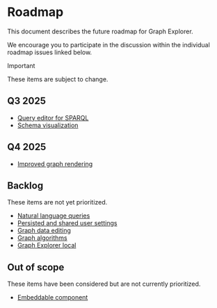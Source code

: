 # Roadmap

This document describes the future roadmap for Graph Explorer.

We encourage you to participate in the discussion within the individual roadmap
issues linked below.

<!-- prettier-ignore -->
> [!IMPORTANT]
> These items are subject to change.

## Q3 2025

- [Query editor for SPARQL](https://github.com/aws/graph-explorer/issues/688)
- [Schema visualization](https://github.com/aws/graph-explorer/issues/685)

## Q4 2025

- [Improved graph rendering](https://github.com/aws/graph-explorer/issues/691)

## Backlog

These items are not yet prioritized.

- [Natural language queries](https://github.com/aws/graph-explorer/issues/690)
- [Persisted and shared user settings](https://github.com/aws/graph-explorer/issues/689)
- [Graph data editing](https://github.com/aws/graph-explorer/issues/693)
- [Graph algorithms](https://github.com/aws/graph-explorer/issues/694)
- [Graph Explorer local](https://github.com/aws/graph-explorer/issues/692)

## Out of scope

These items have been considered but are not currently prioritized.

- [Embeddable component](https://github.com/aws/graph-explorer/issues/695)
